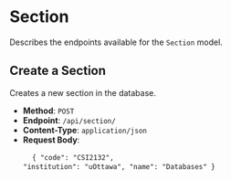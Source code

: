 # Section

Describes the endpoints available for the `Section` model.

## Create a Section

Creates a new section in the database.

- **Method**: <code>POST</code>
- **Endpoint**: <code>/api/section/</code>
- **Content-Type**: <code>application/json</code>
- **Request Body**: <pre> <code> {
    "code": "CSI2132",
    "institution": "uOttawa",
    "name": "Databases"
} </code> </pre>